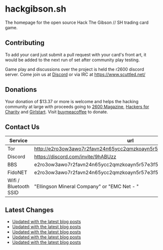 # hackgibson.sh
The homepage for the open source Hack The Gibson // SH trading card game.


## Contributing

To add your card just submit a pull request with your card's front art, it would be added to the next run of set after community play testing.

Game play and discussions over the project is held the r2600 discord server. Come join us at [Discord](https://discord.com/invite/9hABUzz) or via IRC at https://www.scuttled.net/


## Donations

Your donation of $13.37 or more is welcome and helps the hacking community at large with proceeds going to [2600 Magazine](https://2600.com/), [Hackers for Charity](https://hackersforcharity.org) and [Girlstart](https://girlstart.org).  Visit [buymeacoffee](https://www.buymeacoffee.com/hackgibson.sh) to donate.


## Contact Us

Service | url
-|-
Tor | http://e2ro3ow3awo7r2favn24n65ycc2qmzkoayn5r57e3f56nvjwdcgg32ad.onion
Discord | https://discord.com/invite/9hABUzz
BBS | e2ro3ow3awo7r2favn24n65ycc2qmzkoayn5r57e3f56nvjwdcgg32ad.onion:23
FidoNET | e2ro3ow3awo7r2favn24n65ycc2qmzkoayn5r57e3f56nvjwdcgg32ad.onion:24554
Wifi / Bluetooth SSID | "Ellingson Mineral Company" or "EMC Net - <fidonet address>"

## Latest Changes
<!-- BLOG-POST-LIST:START -->
- [Updated with the latest blog posts](https://github.com/DFW2600/hackgibson.sh/commit/3fe67c87097ea10e0c2a3da4e5f3e64bb55d5dc0)
- [Updated with the latest blog posts](https://github.com/DFW2600/hackgibson.sh/commit/d9c720645655efd5eb8674e6d393752da7d9023b)
- [Updated with the latest blog posts](https://github.com/DFW2600/hackgibson.sh/commit/17d33ce0d27f2d10df7d4d9c23a81331c32cc2e8)
- [Updated with the latest blog posts](https://github.com/DFW2600/hackgibson.sh/commit/ebbede12e94dc1918aa5f59348e72fdeb7a331c2)
- [Updated with the latest blog posts](https://github.com/DFW2600/hackgibson.sh/commit/1ca12d43332a6fbbfe34c6c94db4645c7b9fc298)
<!-- BLOG-POST-LIST:END -->
